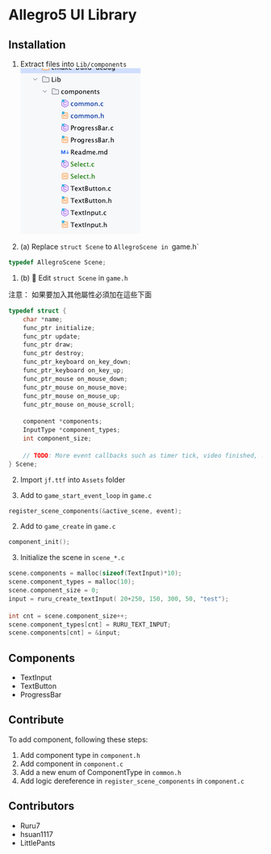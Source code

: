 # Allegro5 UI Library

## Installation

1. Extract files into `Lib/components`  
![](.Readme_images/extract_files.png)

1. (a) Replace `struct Scene` to `AllegroScene in `game.h`

```c
typedef AllegroScene Scene;
```

1. (b) 🚫 Edit `struct Scene` in `game.h`

注意： 如果要加入其他屬性必須加在這些下面

```c
typedef struct {
    char *name;
    func_ptr initialize;
    func_ptr update;
    func_ptr draw;
    func_ptr destroy;
    func_ptr_keyboard on_key_down;
    func_ptr_keyboard on_key_up;
    func_ptr_mouse on_mouse_down;
    func_ptr_mouse on_mouse_move;
    func_ptr_mouse on_mouse_up;
    func_ptr_mouse on_mouse_scroll;
    
    component *components;
    InputType *component_types;
    int component_size;
    
    // TODO: More event callbacks such as timer tick, video finished, ...
} Scene;
```

2. Import `jf.ttf` into `Assets` folder

2. Add to `game_start_event_loop` in `game.c`

```c
register_scene_components(&active_scene, event);
```

2. Add to `game_create` in `game.c`

```c
component_init();
```

3. Initialize the scene in `scene_*.c`

```c    
scene.components = malloc(sizeof(TextInput)*10);
scene.component_types = malloc(10);
scene.component_size = 0;
input = ruru_create_textInput( 20+250, 150, 300, 50, "test");

int cnt = scene.component_size++;
scene.component_types[cnt] = RURU_TEXT_INPUT;
scene.components[cnt] = &input;
```

## Components
* TextInput
* TextButton
* ProgressBar

## Contribute
To add component, following these steps:
1. Add component type in `component.h`
2. Add component in `component.c`
3. Add a new enum of ComponentType in `common.h`
4. Add logic dereference in `register_scene_components` in `component.c`

## Contributors

* Ruru7
* hsuan1117
* LittlePants
